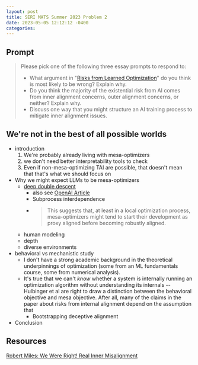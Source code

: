 ```yaml
---
layout: post
title: SERI MATS Summer 2023 Problem 2
date: 2023-05-05 12:12:12 -0400
categories:
---
```


## Prompt

> Please pick one of the following three essay prompts to respond to:
>
> - What argument in "[Risks from Learned Optimization](https://www.alignmentforum.org/s/r9tYkB2a8Fp4DN8yB)" do you think is most likely to be wrong? Explain why.
> - Do you think the majority of the existential risk from AI comes from inner alignment concerns, outer alignment concerns, or neither? Explain why.
> - Discuss one way that you might structure an AI training process to mitigate inner alignment issues.

## We're not in the best of all possible worlds


- introduction
    1. We're probably already living with mesa-optimizers
    2. we don't need better interpretability tools to check
    3. Even if non-mesa-optimizing TAI are possible, that doesn't mean that that's what we should focus on
- Why we might expect LLMs to be mesa-optimizers
    - [deep double descent](https://www.lesswrong.com/posts/FRv7ryoqtvSuqBxuT/understanding-deep-double-descent)
        - also see [OpenAI Article](https://openai.com/research/deep-double-descent)
        - Subprocess interdependence
        - > This suggests that, at least in a local optimization process, mesa-optimizers might tend to start their development as proxy aligned before becoming robustly aligned.
    - human modeling
    - depth
    - diverse environments
- behavioral vs mechanistic study
  - I don't have a strong academic background in the theoretical underpinnings of optimization (some from an ML fundamentals course, some from numerical analysis).
  - It's true that we can't _know_ whether a system is internally running an optimization algorithm without understanding its internals -- Hulbinger et al are right to draw a distinction between the behavioral objective and mesa objective. After all, many of the claims in the paper about risks from internal alignment depend on the assumption that
    - Bootstrapping deceptive alignment
- Conclusion

## Resources

[Robert Miles: We Were Right! Real Inner Misalignment](https://www.youtube.com/watch?v=zkbPdEHEyEI)
